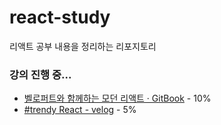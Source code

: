 # react-study
리액트 공부 내용을 정리하는 리포지토리

### 강의 진행 중...

+ [벨로퍼트와 함께하는 모던 리액트 · GitBook](https://react.vlpt.us/) - 10%
+ [#trendy React - velog](https://velog.io/tags/trendy-React) - 5%
<!-- + []() - 0% -->
